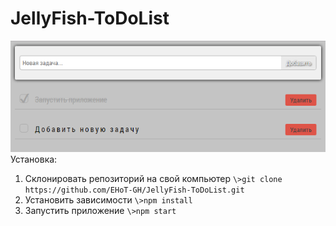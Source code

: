 # JellyFish-ToDoList
<img src="img/todo.PNG" />
Установка:
<ol>
<li>Склонировать репозиторий на свой компьютер <code>\>git clone https://github.com/EHoT-GH/JellyFish-ToDoList.git</code></li>
<li>Установить зависимости <code>\>npm install</code></li>
<li>Запустить приложение <code>\>npm start</code></li>
</ol

